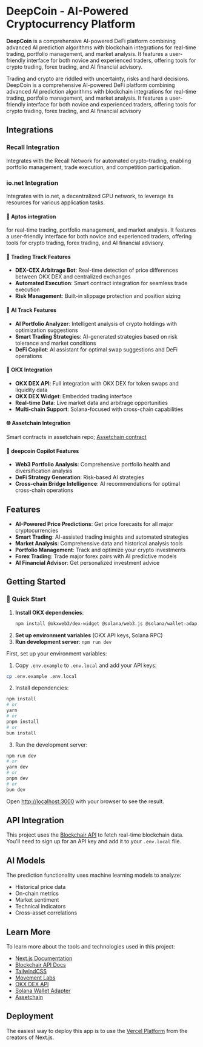 # DeepCoin - AI-Powered Cryptocurrency Platform

**DeepCoin** is a comprehensive AI-powered DeFi platform combining advanced AI prediction algorithms with blockchain integrations for real-time trading, portfolio management, and market analysis. It features a user-friendly interface for both novice and experienced traders, offering tools for crypto trading, forex trading, and AI financial advisory.

Trading and crypto are riddled with uncertainty, risks and hard decisions. DeepCoin is a comprehensive AI-powered DeFi platform combining advanced AI prediction algorithms with blockchain integrations for real-time trading, portfolio management, and market analysis. It features a user-friendly interface for both novice and experienced traders, offering tools for crypto trading, forex trading, and AI financial advisory

## Integrations

### Recall Integration

Integrates with the Recall Network for automated crypto-trading, enabling portfolio management, trade execution, and competition participation.

### io.net Integration

Integrates with io.net, a decentralized GPU network, to leverage its resources for various application tasks.

#### 🌟 Aptos integration
for real-time trading, portfolio management, and market analysis. It features a user-friendly interface for both novice and experienced traders, offering tools for crypto trading, forex trading, and AI financial advisory.


#### 🔄 Trading Track Features
- **DEX-CEX Arbitrage Bot**: Real-time detection of price differences between OKX DEX and centralized exchanges
- **Automated Execution**: Smart contract integration for seamless trade execution
- **Risk Management**: Built-in slippage protection and position sizing

#### 🤖 AI Track Features  
- **AI Portfolio Analyzer**: Intelligent analysis of crypto holdings with optimization suggestions 
- **Smart Trading Strategies**: AI-generated strategies based on risk tolerance and market conditions
- **DeFi Copilot**: AI assistant for optimal swap suggestions and DeFi operations

#### 🔗 OKX Integration
- **OKX DEX API**: Full integration with OKX DEX for token swaps and liquidity data
- **OKX DEX Widget**: Embedded trading interface
- **Real-time Data**: Live market data and arbitrage opportunities
- **Multi-chain Support**: Solana-focused with cross-chain capabilities

#### 🌐 Assetchain Integration
Smart contracts in assetchain repo;
[Assetchain contract](https://github.com/Deepersensor/assetchaincontracts)


#### 🤖 deepcoin Copilot Features
- **Web3 Portfolio Analysis**: Comprehensive portfolio health and diversification analysis
- **DeFi Strategy Generation**: Risk-based AI strategies 
- **Cross-chain Bridge Intelligence**: AI recommendations for optimal cross-chain operations

## Features

- **AI-Powered Price Predictions**: Get price forecasts for all major cryptocurrencies
- **Smart Trading**: AI-assisted trading insights and automated strategies
- **Market Analysis**: Comprehensive data and historical analysis tools
- **Portfolio Management**: Track and optimize your crypto investments
- **Forex Trading**: Trade major forex pairs with AI predictive models
- **AI Financial Advisor**: Get personalized investment advice

## Getting Started

### 🚀 Quick Start
1. **Install OKX dependencies**: 
   ```bash
   npm install @okxweb3/dex-widget @solana/web3.js @solana/wallet-adapter-react @solana/wallet-adapter-wallets @solana/wallet-adapter-react-ui
   ```
2. **Set up environment variables** (OKX API keys, Solana RPC)
3. **Run development server**: `npm run dev`


First, set up your environment variables:

1. Copy `.env.example` to `.env.local` and add your API keys:

```bash
cp .env.example .env.local
```

2. Install dependencies:

```bash
npm install
# or
yarn 
# or
pnpm install
# or
bun install
```

3. Run the development server:

```bash
npm run dev
# or
yarn dev
# or
pnpm dev
# or
bun dev
```

Open [http://localhost:3000](http://localhost:3000) with your browser to see the result.

## API Integration

This project uses the [Blockchair API](https://blockchair.com/api) to fetch real-time blockchain data. You'll need to sign up for an API key and add it to your `.env.local` file.

## AI Models

The prediction functionality uses machine learning models to analyze:
- Historical price data
- On-chain metrics
- Market sentiment
- Technical indicators
- Cross-asset correlations

## Learn More

To learn more about the tools and technologies used in this project:

- [Next.js Documentation](https://nextjs.org/docs)
- [Blockchair API Docs](https://blockchair.com/api)
- [TailwindCSS](https://tailwindcss.com/docs)
- [Movement Labs](https://movementlabs.xyz/)
- [OKX DEX API](https://www.okx.com/docs-v5/en/)
- [Solana Wallet Adapter]()
- [Assetchain]()


## Deployment

The easiest way to deploy this app is to use the [Vercel Platform](https://vercel.com/new) from the creators of Next.js.
